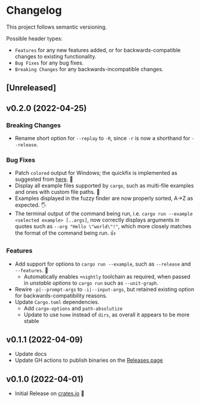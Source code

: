 # Changelog

This project follows semantic versioning.

Possible header types:

- `Features` for any new features added, or for backwards-compatible
  changes to existing functionality.
- `Bug Fixes` for any bug fixes.
- `Breaking Changes` for any backwards-incompatible changes.

## [Unreleased]
<!--
### Features
- Added a new struct `MyStruct` with the following methods:
  - `my_method()`
  - `other_method()`
-->

## v0.2.0 (2022-04-25)

### Breaking Changes
- Rename short option for `--replay` to `-R`, since `-r` is now a shorthand for `--release`.

### Bug Fixes
- Patch `colored` output for Windows; the quickfix is implemented as suggested from [here](https://docs.rs/colored/1.9.3/x86_64-pc-windows-msvc/colored/control/fn.set_virtual_terminal.html).  🙌
- Display all example files supported by `cargo`, such as multi-file examples and ones with custom file paths. 🎉
- Examples displayed in the fuzzy finder are now properly sorted, A->Z as expected. 🖐️
- The terminal output of the command being run, i.e. `cargo run --example <selected example> [..args]`, now correctly displays arguments in quotes such as `--arg "Hello \"world\"!"`, which more closely matches the format of the command being run. 👍

### Features
- Add support for options to `cargo run --example`, such as `--release` and `--features`. 🎉
  - Automatically enables `+nightly` toolchain as required, when passed in *unstable options* to `cargo run` such as `--unit-graph`.
- Rewire `-p|--prompt-args` to `-i|--input-args`, but retained existing option for backwards-compatibility reasons.
- Update `Cargo.toml` dependencies.
  - Add `cargo-options` and `path-absolutize`
  - Update to use `home` instead of `dirs`, as overall it appears to be more stable

## v0.1.1 (2022-04-09)

- Update docs
- Update GH actions to publish binaries on the [Releases page]

[Releases page]: https://github.com/rnag/cargo-rx/releases

## v0.1.0 (2022-04-01)

- Initial Release on [crates.io] :tada:

[crates.io]: https://crates.io/crates/cargo-rx
